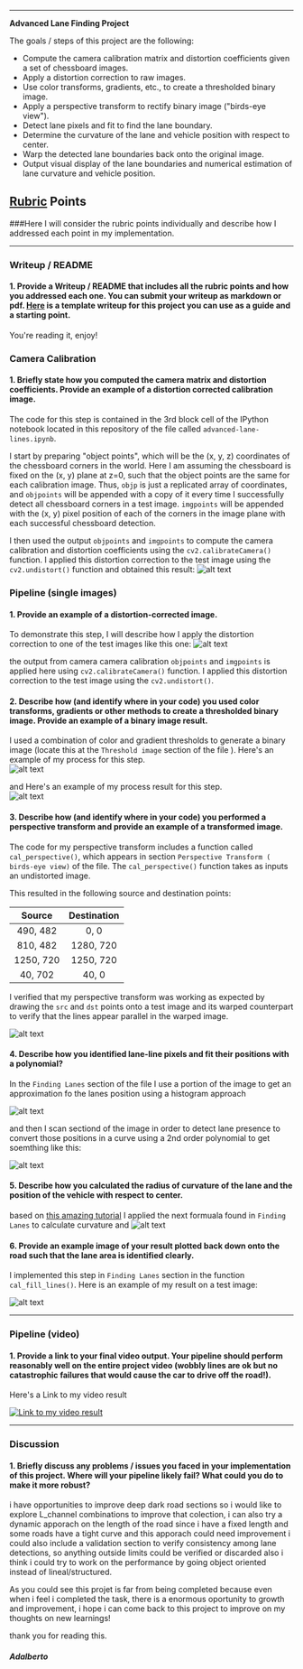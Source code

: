 
---

**Advanced Lane Finding Project**

The goals / steps of this project are the following:

* Compute the camera calibration matrix and distortion coefficients given a set of chessboard images.
* Apply a distortion correction to raw images.
* Use color transforms, gradients, etc., to create a thresholded binary image.
* Apply a perspective transform to rectify binary image ("birds-eye view").
* Detect lane pixels and fit to find the lane boundary.
* Determine the curvature of the lane and vehicle position with respect to center.
* Warp the detected lane boundaries back onto the original image.
* Output visual display of the lane boundaries and numerical estimation of lane curvature and vehicle position.

[//]: # (Image References)

[image1]: ./examples/undistort_output_M.png "Undistorted"
[image2]: ./examples/undistort_real.png "Road Transformed"
[image3]: ./examples/thres_prep.png "image processing"
[image4]: ./examples/thres_output.png "Binary"
[image5]: ./examples/warped.png "Warped"
[image6]: ./examples/histogram.png "Detect Lane"
[image7]: ./examples/windoed.png "Lanef Fit "
[image8]: ./examples/formula.jpg "Curvature"
[image9]: ./examples/result.png "Output"
[video1]: ./project_video.mp4 "Video"

## [Rubric](https://review.udacity.com/#!/rubrics/571/view) Points
###Here I will consider the rubric points individually and describe how I addressed each point in my implementation.  

---
### Writeup / README

#### 1. Provide a Writeup / README that includes all the rubric points and how you addressed each one.  You can submit your writeup as markdown or pdf.  [Here](https://github.com/udacity/CarND-Advanced-Lane-Lines/blob/master/writeup_template.md) is a template writeup for this project you can use as a guide and a starting point.  

You're reading it, enjoy!

### Camera Calibration

#### 1. Briefly state how you computed the camera matrix and distortion coefficients. Provide an example of a distortion corrected calibration image.

The code for this step is contained in the 3rd block cell of the IPython notebook located in this repository of the file called `advanced-lane-lines.ipynb`.  

I start by preparing "object points", which will be the (x, y, z) coordinates of the chessboard corners in the world. Here I am assuming the chessboard is fixed on the (x, y) plane at z=0, such that the object points are the same for each calibration image.  Thus, `objp` is just a replicated array of coordinates, and `objpoints` will be appended with a copy of it every time I successfully detect all chessboard corners in a test image.  `imgpoints` will be appended with the (x, y) pixel position of each of the corners in the image plane with each successful chessboard detection.  

I then used the output `objpoints` and `imgpoints` to compute the camera calibration and distortion coefficients using the `cv2.calibrateCamera()` function.  I applied this distortion correction to the test image using the `cv2.undistort()` function and obtained this result: 
![alt text][image1]

### Pipeline (single images)

#### 1. Provide an example of a distortion-corrected image.
To demonstrate this step, I will describe how I apply the distortion correction to one of the test images like this one:
![alt text][image2]

the output from camera camera calibration `objpoints` and `imgpoints` is applied here using `cv2.calibrateCamera()` function.  I applied this distortion correction to the test image using the `cv2.undistort()`.

#### 2. Describe how (and identify where in your code) you used color transforms, gradients or other methods to create a thresholded binary image.  Provide an example of a binary image result.

I used a combination of color and gradient thresholds to generate a binary image (locate this at the `Threshold image` section of the file ).  Here's an example of my process for this step.  
![alt text][image3]

and Here's an example of my process result for this step.  
![alt text][image4]


#### 3. Describe how (and identify where in your code) you performed a perspective transform and provide an example of a transformed image.

The code for my perspective transform includes a function called `cal_perspective()`, which appears in section `Perspective Transform ( birds-eye view)` of the file.  The `cal_perspective()` function takes as inputs an undistorted image.  

This resulted in the following source and destination points:

| Source        | Destination   | 
|:-------------:|:-------------:| 
| 490, 482      | 0, 0          | 
| 810, 482      | 1280, 720     |
| 1250, 720     | 1250, 720     |
| 40, 702       | 40, 0         |

I verified that my perspective transform was working as expected by drawing the `src` and `dst` points onto a test image and its warped counterpart to verify that the lines appear parallel in the warped image.

![alt text][image5]

#### 4. Describe how you identified lane-line pixels and fit their positions with a polynomial?

In the `Finding Lanes` section of the file I use a portion of the image to get an approximation fo the lanes position using a histogram approach

![alt text][image6]

and then I scan sectiond of the image in order to detect lane presence to convert those positions in a curve using 
a 2nd order polynomial to get soemthing like this:

![alt text][image7]

#### 5. Describe how  you calculated the radius of curvature of the lane and the position of the vehicle with respect to center.

based on [this amazing tutorial](http://www.intmath.com/applications-differentiation/8-radius-curvature.php)  I applied the next formuala found in `Finding Lanes` to calculate curvature and 
![alt text][image8]

#### 6. Provide an example image of your result plotted back down onto the road such that the lane area is identified clearly.

I implemented this step in `Finding Lanes` section in the function `cal_fill_lines()`.  Here is an example of my result on a test image:

![alt text][image9]

---

### Pipeline (video)

#### 1. Provide a link to your final video output.  Your pipeline should perform reasonably well on the entire project video (wobbly lines are ok but no catastrophic failures that would cause the car to drive off the road!).


Here's a Link to my video result

[![Link to my video result](car.gif)](https://youtu.be/-dt5b_AQMr4)

---

### Discussion

#### 1. Briefly discuss any problems / issues you faced in your implementation of this project.  Where will your pipeline likely fail?  What could you do to make it more robust?
i have opportunities to improve deep dark road sections so i would like to explore L_channel combinations to improve that colection, i can also try a dynamic apporach on the length of the road since i have a fixed length and some roads have a tight curve and this apporach could need improvement
i could also include a validation section to verify consistency among lane detections, so anything outside limits could be verified or discarded
also i think i could try to work on the performance by going object oriented instead of lineal/structured.

As you could see this projet is far from being completed  because even when i feel i completed the task, there is a enormous oportunity to growth and improvement, i hope i can come back to this project to improve on my thoughts on new learnings!

thank you for reading this.

##### Adalberto




```python

```

